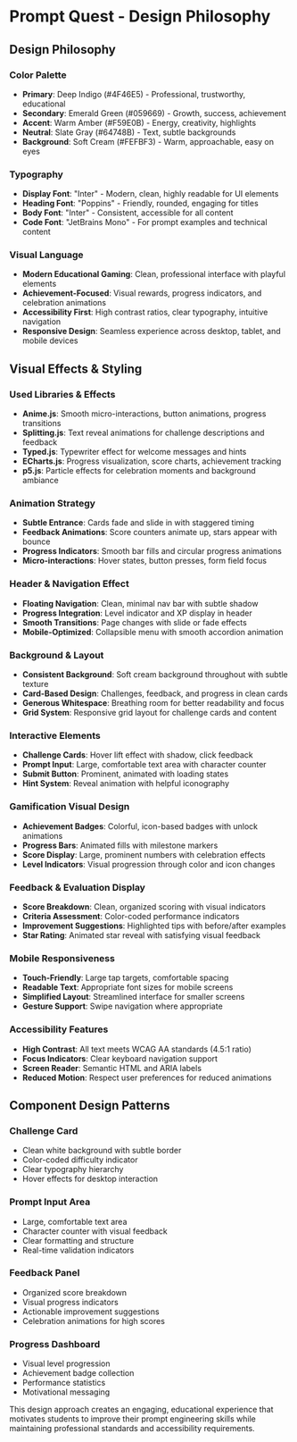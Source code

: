 # Prompt Quest - Design Philosophy

## Design Philosophy

### Color Palette
- **Primary**: Deep Indigo (#4F46E5) - Professional, trustworthy, educational
- **Secondary**: Emerald Green (#059669) - Growth, success, achievement  
- **Accent**: Warm Amber (#F59E0B) - Energy, creativity, highlights
- **Neutral**: Slate Gray (#64748B) - Text, subtle backgrounds
- **Background**: Soft Cream (#FEFBF3) - Warm, approachable, easy on eyes

### Typography
- **Display Font**: "Inter" - Modern, clean, highly readable for UI elements
- **Heading Font**: "Poppins" - Friendly, rounded, engaging for titles
- **Body Font**: "Inter" - Consistent, accessible for all content
- **Code Font**: "JetBrains Mono" - For prompt examples and technical content

### Visual Language
- **Modern Educational Gaming**: Clean, professional interface with playful elements
- **Achievement-Focused**: Visual rewards, progress indicators, and celebration animations
- **Accessibility First**: High contrast ratios, clear typography, intuitive navigation
- **Responsive Design**: Seamless experience across desktop, tablet, and mobile devices

## Visual Effects & Styling

### Used Libraries & Effects
- **Anime.js**: Smooth micro-interactions, button animations, progress transitions
- **Splitting.js**: Text reveal animations for challenge descriptions and feedback
- **Typed.js**: Typewriter effect for welcome messages and hints
- **ECharts.js**: Progress visualization, score charts, achievement tracking
- **p5.js**: Particle effects for celebration moments and background ambiance

### Animation Strategy
- **Subtle Entrance**: Cards fade and slide in with staggered timing
- **Feedback Animations**: Score counters animate up, stars appear with bounce
- **Progress Indicators**: Smooth bar fills and circular progress animations
- **Micro-interactions**: Hover states, button presses, form field focus

### Header & Navigation Effect
- **Floating Navigation**: Clean, minimal nav bar with subtle shadow
- **Progress Integration**: Level indicator and XP display in header
- **Smooth Transitions**: Page changes with slide or fade effects
- **Mobile-Optimized**: Collapsible menu with smooth accordion animation

### Background & Layout
- **Consistent Background**: Soft cream background throughout with subtle texture
- **Card-Based Design**: Challenges, feedback, and progress in clean cards
- **Generous Whitespace**: Breathing room for better readability and focus
- **Grid System**: Responsive grid layout for challenge cards and content

### Interactive Elements
- **Challenge Cards**: Hover lift effect with shadow, click feedback
- **Prompt Input**: Large, comfortable text area with character counter
- **Submit Button**: Prominent, animated with loading states
- **Hint System**: Reveal animation with helpful iconography

### Gamification Visual Design
- **Achievement Badges**: Colorful, icon-based badges with unlock animations
- **Progress Bars**: Animated fills with milestone markers
- **Score Display**: Large, prominent numbers with celebration effects
- **Level Indicators**: Visual progression through color and icon changes

### Feedback & Evaluation Display
- **Score Breakdown**: Clean, organized scoring with visual indicators
- **Criteria Assessment**: Color-coded performance indicators
- **Improvement Suggestions**: Highlighted tips with before/after examples
- **Star Rating**: Animated star reveal with satisfying visual feedback

### Mobile Responsiveness
- **Touch-Friendly**: Large tap targets, comfortable spacing
- **Readable Text**: Appropriate font sizes for mobile screens
- **Simplified Layout**: Streamlined interface for smaller screens
- **Gesture Support**: Swipe navigation where appropriate

### Accessibility Features
- **High Contrast**: All text meets WCAG AA standards (4.5:1 ratio)
- **Focus Indicators**: Clear keyboard navigation support
- **Screen Reader**: Semantic HTML and ARIA labels
- **Reduced Motion**: Respect user preferences for reduced animations

## Component Design Patterns

### Challenge Card
- Clean white background with subtle border
- Color-coded difficulty indicator
- Clear typography hierarchy
- Hover effects for desktop interaction

### Prompt Input Area  
- Large, comfortable text area
- Character counter with visual feedback
- Clear formatting and structure
- Real-time validation indicators

### Feedback Panel
- Organized score breakdown
- Visual progress indicators
- Actionable improvement suggestions
- Celebration animations for high scores

### Progress Dashboard
- Visual level progression
- Achievement badge collection
- Performance statistics
- Motivational messaging

This design approach creates an engaging, educational experience that motivates students to improve their prompt engineering skills while maintaining professional standards and accessibility requirements.